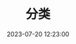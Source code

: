 ---
title: 分类
date: 2023-07-20 12:23:00
type: "categories"
description:
keywords:
comments: false
top_img: /img/pages/categories.jpg
aside: true
---